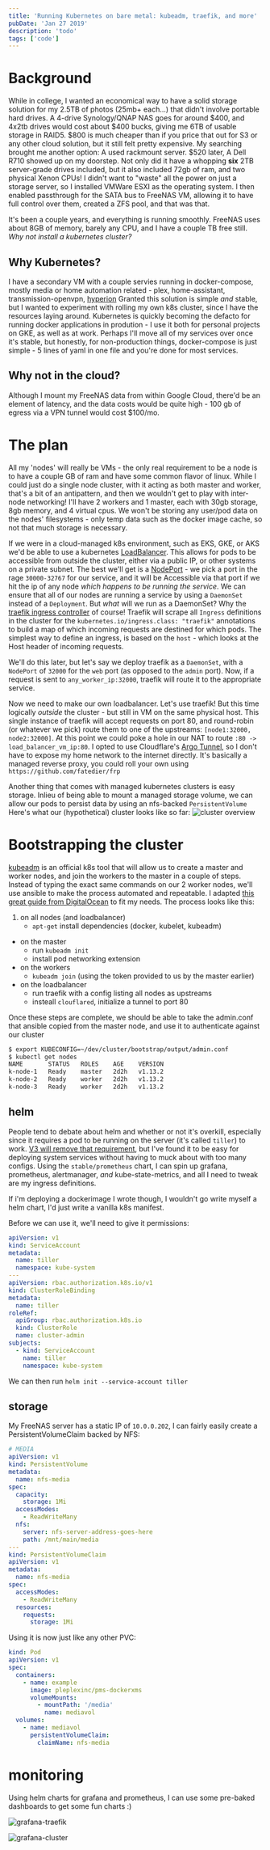 ```yaml
---
title: 'Running Kubernetes on bare metal: kubeadm, traefik, and more'
pubDate: 'Jan 27 2019'
description: 'todo'
tags: ['code']
---
```


# Background

While in college, I wanted an economical way to have a solid storage solution for my 2.5TB of photos (25mb+ each...) that didn't involve portable hard drives.
A 4-drive Synology/QNAP NAS goes for around $400, and 4x2tb drives would cost about $400 bucks, giving me 6TB of usable storage in RAID5. $800 is much cheaper than if you price that out for S3 or any other cloud solution, but it still felt pretty expensive. My searching brought me another option: A used rackmount server. $520 later, A Dell R710 showed up on my doorstep. Not only did it have a whopping **six** 2TB server-grade drives included, but it also included 72gb of ram, and two physical Xenon CPUs! I didn't want to "waste" all the power on just a storage server, so I installed VMWare ESXI as the operating system. I then enabled passthrough for the SATA bus to FreeNAS VM, allowing it to have full control over them, created a ZFS pool, and that was that.

It's been a couple years, and everything is running smoothly. FreeNAS uses about 8GB of memory, barely any CPU, and I have a couple TB free still. _Why not install a kubernetes cluster?_

## Why Kubernetes?

I have a secondary VM with a couple servies running in docker-compose, mostly media or home automation related - plex, home-assistant, transmission-openvpn, [hyperion](https://github.com/nickysemenza/hyperion) Granted this solution is simple _and_ stable, but I wanted to experiment with rolling my own k8s cluster, since I have the resources laying around.
Kubernetes is quickly becoming the defacto for running docker applications in prodution - I use it both for personal projects on GKE, as well as at work. Perhaps I'll move all of my services over once it's stable, but honestly, for non-production things, docker-compose is just simple - 5 lines of yaml in one file and you're done for most services.

## Why not in the cloud?

Although I mount my FreeNAS data from within Google Cloud, there'd be an element of latency, and the data costs would be quite high - 100 gb of egress via a VPN tunnel would cost \$100/mo.

# The plan

All my 'nodes' will really be VMs - the only real requirement to be a node is to have a couple GB of ram and have some common flavor of linux. While I could just do a single node cluster, with it acting as both master and worker, that's a bit of an antipattern, and then we wouldn't get to play with inter-node networking! I'll have 2 workers and 1 master, each with 30gb storage, 8gb memory, and 4 virtual cpus. We won't be storing any user/pod data on the nodes' filesystems - only temp data such as the docker image cache, so not that much storage is necessary.

If we were in a cloud-managed k8s environment, such as EKS, GKE, or AKS we'd be able to use a kubernetes [LoadBalancer](https://kubernetes.io/docs/concepts/services-networking/#loadbalancer). This allows for pods to be accessible from outside the cluster, either via a public IP, or other systems on a private subnet. The best we'll get is a [NodePort](https://kubernetes.io/docs/concepts/services-networking/#nodeport) - we pick a port in the rage `30000-32767` for our service, and it will be Accessible via that port if we hit the ip of any node _which happens to be running the service_. We can ensure that all of our nodes are running a service by using a `DaemonSet` instead of a `Deployment`. But _what_ will we run as a DaemonSet? Why the [traefik ingress controller](https://traefik.io/) of course! Traefik will scrape all `Ingress` definitions in the cluster for the `kubernetes.io/ingress.class: "traefik"` annotations to build a map of which incoming requests are destined for which pods.
The simplest way to define an ingress, is based on the `host` - which looks at the Host header of incoming requests.

We'll do this later, but let's say we deploy traefik as a `DaemonSet`, with a `NodePort` of `32000` for the `web` port (as opposed to the `admin` port). Now, if a request is sent to `any_worker_ip:32000`, traefik will route it to the appropriate service.

Now we need to make our own loadbalancer. Let's use traefik! But this time logically _outside_ the cluster - but still in VM on the same physical host. This single instance of traefik will accept requests on port 80, and round-robin (or whatever we pick) route them to one of the upstreams: `[node1:32000, node2:32000]`. At this point we could poke a hole in our NAT to route `:80 -> load_balancer_vm_ip:80`. I opted to use Cloudflare's [Argo Tunnel](https://www.cloudflare.com/products/argo-tunnel/), so I don't have to expose my home network to the internet directly. It's basically a managed reverse proxy, you could roll your own using `https://github.com/fatedier/frp`

Another thing that comes with managed kubernetes clusters is easy storage. Inlieu of being able to mount a managed storage volume, we can allow our pods to persist data by using an nfs-backed `PersistentVolume` Here's what our (hypothetical) cluster looks like so far:
![cluster overview](cluster-overview.png)

# Bootstrapping the cluster

[kubeadm](https://kubernetes.io/docs/reference/setup-tools/kubeadm) is an official k8s tool that will allow us to create a master and worker nodes, and join the workers to the master in a couple of steps. Instead of typing the exact same commands on our 2 worker nodes, we'll use ansible to make the process automated and repeatable. I adapted [this great guide from DigitalOcean](https://www.digitalocean.com/community/tutorials/how-to-create-a-kubernetes-1-11-cluster-using-kubeadm-on-ubuntu-18-04) to fit my needs.
The process looks like this:

1. on all nodes (and loadbalancer)
   - `apt-get` install dependencies (docker, kubelet, kubeadm)

- on the master
  - run `kubeadm init`
  - install pod networking extension
- on the workers
  - `kubeadm join` (using the token provided to us by the master earlier)
- on the loadbalancer
  - run traefik with a config listing all nodes as upstreams
  - insteall `clouflared`, initialize a tunnel to port 80

Once these steps are complete, we should be able to take the admin.conf that ansible copied from the master node, and use it to authenticate against our cluster

```bash
$ export KUBECONFIG=~/dev/cluster/bootstrap/output/admin.conf
$ kubectl get nodes
NAME       STATUS   ROLES    AGE    VERSION
k-node-1   Ready    master   2d2h   v1.13.2
k-node-2   Ready    worker   2d2h   v1.13.2
k-node-3   Ready    worker   2d2h   v1.13.2
```

## helm

People tend to debate about helm and whether or not it's overkill, especially since it requires a pod to be running on the server (it's called `tiller`) to work. [V3 will
remove that requirement](https://github.com/helm/community/blob/master/helm-v3/000-helm-v3.md), but I've found it to be easy for deploying system services without having to muck about with too many configs. Using the `stable/prometheus` chart, I can spin up grafana, prometheus, alertmanager, _and_ kube-state-metrics, and all I need to tweak are my ingress definitions.

If i'm deploying a dockerimage I wrote though, I wouldn't go write myself a helm chart, I'd just write a vanilla k8s manifest.

Before we can use it, we'll need to give it permissions:

```yaml
apiVersion: v1
kind: ServiceAccount
metadata:
  name: tiller
  namespace: kube-system
---
apiVersion: rbac.authorization.k8s.io/v1
kind: ClusterRoleBinding
metadata:
  name: tiller
roleRef:
  apiGroup: rbac.authorization.k8s.io
  kind: ClusterRole
  name: cluster-admin
subjects:
  - kind: ServiceAccount
    name: tiller
    namespace: kube-system
```

We can then run `helm init --service-account tiller`

## storage

My FreeNAS server has a static IP of `10.0.0.202`, I can fairly easily create a PersistentVolumeClaim backed by NFS:

```yaml
# MEDIA
apiVersion: v1
kind: PersistentVolume
metadata:
  name: nfs-media
spec:
  capacity:
    storage: 1Mi
  accessModes:
    - ReadWriteMany
  nfs:
    server: nfs-server-address-goes-here
    path: /mnt/main/media
---
kind: PersistentVolumeClaim
apiVersion: v1
metadata:
  name: nfs-media
spec:
  accessModes:
    - ReadWriteMany
  resources:
    requests:
      storage: 1Mi
```

Using it is now just like any other PVC:

```yaml
kind: Pod
apiVersion: v1
spec:
  containers:
    - name: example
      image: pleplexinc/pms-dockerxms
      volumeMounts:
        - mountPath: '/media'
          name: mediavol
  volumes:
    - name: mediavol
      persistentVolumeClaim:
        claimName: nfs-media
```

# monitoring

Using helm charts for grafana and prometheus, I can use some pre-baked dashboards to get some fun charts :)

![grafana-traefik](grafana-traefik.png)

![grafana-cluster](grafana-cluster.png)
